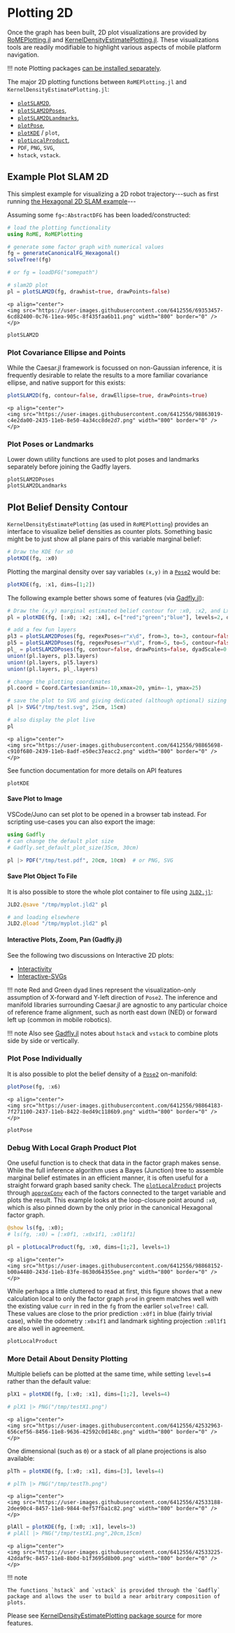 # Plotting 2D

Once the graph has been built, 2D plot visualizations are provided by [RoMEPlotting.jl](http://www.github.com/JuliaRobotics/RoMEPlotting.jl) and [KernelDensityEstimatePlotting.jl](http://www.github.com/JuliaRobotics/KernelDensityEstimatePlotting.jl).  These visualizations tools are readily modifiable to highlight various aspects of mobile platform navigation.

!!! note
    Plotting packages [can be installed separately](https://juliarobotics.org/Caesar.jl/latest/installation_environment/#RoMEPlotting.jl-for-2D-plots-1).

The major 2D plotting functions between `RoMEPlotting.jl` and `KernelDensityEstimatePlotting.jl`:
- [`plotSLAM2D`](@ref),
- [`plotSLAM2DPoses`](@ref),
- [`plotSLAM2DLandmarks`](@ref),
- [`plotPose`](@ref),
- [`plotKDE`](@ref) / `plot`,
- [`plotLocalProduct`](@ref),
- `PDF`, `PNG`, `SVG`,
- `hstack`, `vstack`.

## Example Plot SLAM 2D

This simplest example for visualizing a 2D robot trajectory---such as first running [the Hexagonal 2D SLAM example](http://www.juliarobotics.org/Caesar.jl/latest/tut_hexagonal2d.html)---

Assuming some `fg<:AbstractDFG` has been loaded/constructed:
```julia
# load the plotting functionality
using RoME, RoMEPlotting

# generate some factor graph with numerical values
fg = generateCanonicalFG_Hexagonal()
solveTree!(fg)

# or fg = loadDFG("somepath")

# slam2D plot
pl = plotSLAM2D(fg, drawhist=true, drawPoints=false)
```

```@raw html
<p align="center">
<img src="https://user-images.githubusercontent.com/6412556/69353457-6cd82400-0c76-11ea-905c-8f435faa6b11.png" width="800" border="0" />
</p>
```

```@docs
plotSLAM2D
```

### Plot Covariance Ellipse and Points

While the Caesar.jl framework is focussed on non-Gaussian inference, it is frequently desirable to relate the results to a more familiar covariance ellipse, and native support for this exists:
```julia
plotSLAM2D(fg, contour=false, drawEllipse=true, drawPoints=true)
```

```@raw html
<p align="center">
<img src="https://user-images.githubusercontent.com/6412556/98863019-c4e2da00-2435-11eb-8e50-4a34cc8de2d7.png" width="800" border="0" />
</p>
```

### Plot Poses or Landmarks

Lower down utility functions are used to plot poses and landmarks separately before joining the Gadfly layers.

```@docs
plotSLAM2DPoses
plotSLAM2DLandmarks
```

## Plot Belief Density Contour

`KernelDensityEstimatePlotting` (as used in `RoMEPlotting`) provides an interface to visualize belief densities as counter plots.  Something basic might be to just show all plane pairs of this variable marginal belief:
```julia
# Draw the KDE for x0
plotKDE(fg, :x0)
```

Plotting the marginal density over say variables `(x,y)` in a [`Pose2`](@ref) would be:
```julia
plotKDE(fg, :x1, dims=[1;2])
```

The following example better shows some of features (via [Gadfly.jl](http://gadflyjl.org/stable/)):
```julia
# Draw the (x,y) marginal estimated belief contour for :x0, :x2, and Lx4
pl = plotKDE(fg, [:x0; :x2; :x4], c=["red";"green";"blue"], levels=2, dims=[1;2])

# add a few fun layers
pl3 = plotSLAM2DPoses(fg, regexPoses=r"x\d", from=3, to=3, contour=false, drawEllipse=true)
pl5 = plotSLAM2DPoses(fg, regexPoses=r"x\d", from=5, to=5, contour=false, drawEllipse=true, drawPoints=false)
pl_ = plotSLAM2DPoses(fg, contour=false, drawPoints=false, dyadScale=0.001, to=5)
union!(pl.layers, pl3.layers)
union!(pl.layers, pl5.layers)
union!(pl.layers, pl_.layers)

# change the plotting coordinates
pl.coord = Coord.Cartesian(xmin=-10,xmax=20, ymin=-1, ymax=25)

# save the plot to SVG and giving dedicated (although optional) sizing
pl |> SVG("/tmp/test.svg", 25cm, 15cm)

# also display the plot live
pl
```

```@raw html
<p align="center">
<img src="https://user-images.githubusercontent.com/6412556/98865698-c910f680-2439-11eb-8adf-e50ec37eacc2.png" width="800" border="0" />
</p>
```

See function documentation for more details on API features
```@docs
plotKDE
```

#### Save Plot to Image

VSCode/Juno can set plot to be opened in a browser tab instead.  For scripting use-cases you can also export the image:
```julia
using Gadfly
# can change the default plot size
# Gadfly.set_default_plot_size(35cm, 30cm)

pl |> PDF("/tmp/test.pdf", 20cm, 10cm)  # or PNG, SVG
```

#### Save Plot Object To File

It is also possible to store the whole plot container to file using [`JLD2.jl`](https://github.com/JuliaIO/JLD2.jl):
```julia
JLD2.@save "/tmp/myplot.jld2" pl

# and loading elsewhere
JLD2.@load "/tmp/myplot.jld2" pl
```

#### Interactive Plots, Zoom, Pan (Gadfly.jl)

See the following two discussions on Interactive 2D plots:
- [Interactivity](http://gadflyjl.org/stable/tutorial/#Interactivity-1)
- [Interactive-SVGs](http://gadflyjl.org/stable/man/backends/#Interactive-SVGs-1)

!!! note
    Red and Green dyad lines represent the visualization-only assumption of X-forward and Y-left direction of `Pose2`.  The inference and manifold libraries surrounding Caesar.jl are agnostic to any particular choice of reference frame alignment, such as north east down (NED) or forward left up (common in mobile robotics).

!!! note
    Also see [Gadfly.jl](http://gadflyjl.org/stable/) notes about `hstack` and `vstack` to combine plots side by side or vertically.

### Plot Pose Individually

It is also possible to plot the belief density of a [`Pose2`](@ref) on-manifold:
```julia
plotPose(fg, :x6)
```

```@raw html
<p align="center">
<img src="https://user-images.githubusercontent.com/6412556/98864183-7f271100-2437-11eb-8422-8ed49c1186b9.png" width="800" border="0" />
</p>
```

```@docs
plotPose
```

### Debug With Local Graph Product Plot

One useful function is to check that data in the factor graph makes sense.  While the full inference algorithm uses a Bayes (Junction) tree to assemble marginal belief estimates in an efficient manner, it is often useful for a straight forward graph based sanity check.  The [`plotLocalProduct`](@ref) projects through [`approxConv`](@ref) each of the factors connected to the target variable and plots the result.  This example looks at the loop-closure point around `:x0`, which is also pinned down by the only prior in the canonical Hexagonal factor graph.
```julia
@show ls(fg, :x0);
# ls(fg, :x0) = [:x0f1, :x0x1f1, :x0l1f1]

pl = plotLocalProduct(fg, :x0, dims=[1;2], levels=1)
```

```@raw html
<p align="center">
<img src="https://user-images.githubusercontent.com/6412556/98868152-b00a4480-243d-11eb-83fe-8630d64355ee.png" width="800" border="0" />
</p>
```

While perhaps a little cluttered to read at first, this figure shows that a new calculation local to only the factor graph `prod` in greem matches well with the existing value `curr` in red in the `fg` from the earlier `solveTree!` call.  These values are close to the prior prediction `:x0f1` in blue (fairly trivial case), while the odometry `:x0x1f1` and landmark sighting projection `:x0l1f1` are also well in agreement.

```@docs
plotLocalProduct
```

### More Detail About Density Plotting

Multiple beliefs can be plotted at the same time, while setting `levels=4` rather than the default value:

```julia
plX1 = plotKDE(fg, [:x0; :x1], dims=[1;2], levels=4)

# plX1 |> PNG("/tmp/testX1.png")
```

```@raw html
<p align="center">
<img src="https://user-images.githubusercontent.com/6412556/42532963-656cef56-8456-11e8-9636-42592c0d148c.png" width="800" border="0" />
</p>
```

One dimensional (such as `Θ`) or a stack of all plane projections is also available:

```julia
plTh = plotKDE(fg, [:x0; :x1], dims=[3], levels=4)

# plTh |> PNG("/tmp/testTh.png")
```

```@raw html
<p align="center">
<img src="https://user-images.githubusercontent.com/6412556/42533188-2dee90c4-8457-11e8-9844-0ef57fba1c82.png" width="800" border="0" />
</p>
```

```julia
plAll = plotKDE(fg, [:x0; :x1], levels=3)
# plAll |> PNG("/tmp/testX1.png",20cm,15cm)
```

```@raw html
<p align="center">
<img src="https://user-images.githubusercontent.com/6412556/42533225-42ddaf9c-8457-11e8-8b0d-b1f3695d8b00.png" width="800" border="0" />
</p>
```

!!! note

    The functions `hstack` and `vstack` is provided through the `Gadfly` package and allows the user to build a near arbitrary composition of plots.

Please see [KernelDensityEstimatePlotting package source](https://github.com/JuliaRobotics/KernelDensityEstimatePlotting.jl) for more features.

